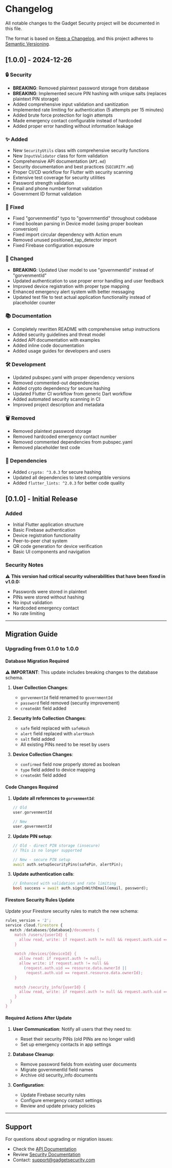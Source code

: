 # Changelog

All notable changes to the Gadget Security project will be documented in this file.

The format is based on [Keep a Changelog](https://keepachangelog.com/en/1.0.0/),
and this project adheres to [Semantic Versioning](https://semver.org/spec/v2.0.0.html).

## [1.0.0] - 2024-12-26

### 🔒 Security
- **BREAKING**: Removed plaintext password storage from database
- **BREAKING**: Implemented secure PIN hashing with unique salts (replaces plaintext PIN storage)
- Added comprehensive input validation and sanitization
- Implemented rate limiting for authentication (5 attempts per 15 minutes)
- Added brute force protection for login attempts
- Made emergency contact configurable instead of hardcoded
- Added proper error handling without information leakage

### ✨ Added
- New `SecurityUtils` class with comprehensive security functions
- New `InputValidator` class for form validation
- Comprehensive API documentation (`API.md`)
- Security documentation and best practices (`SECURITY.md`)
- Proper CI/CD workflow for Flutter with security scanning
- Extensive test coverage for security utilities
- Password strength validation
- Email and phone number format validation
- Government ID format validation

### 🐛 Fixed
- Fixed "gorvenmentId" typo to "governmentId" throughout codebase
- Fixed boolean parsing in Device model (using proper boolean conversion)
- Fixed import circular dependency with Action enum
- Removed unused positioned_tap_detector import
- Fixed Firebase configuration exposure

### 🔄 Changed
- **BREAKING**: Updated User model to use "governmentId" instead of "gorvenmentId"
- Updated authentication to use proper error handling and user feedback
- Improved device registration with proper type mapping
- Enhanced emergency alert system with better messaging
- Updated test file to test actual application functionality instead of placeholder counter

### 📚 Documentation
- Completely rewritten README with comprehensive setup instructions
- Added security guidelines and threat model
- Added API documentation with examples
- Added inline code documentation
- Added usage guides for developers and users

### 🛠️ Development
- Updated pubspec.yaml with proper dependency versions
- Removed commented-out dependencies
- Added crypto dependency for secure hashing
- Updated Flutter CI workflow from generic Dart workflow
- Added automated security scanning in CI
- Improved project description and metadata

### 🗑️ Removed
- Removed plaintext password storage
- Removed hardcoded emergency contact number
- Removed commented dependencies from pubspec.yaml
- Removed placeholder test code

### 🔧 Dependencies
- Added `crypto: ^3.0.3` for secure hashing
- Updated all dependencies to latest compatible versions
- Added `flutter_lints: ^2.0.3` for better code quality

## [0.1.0] - Initial Release

### Added
- Initial Flutter application structure
- Basic Firebase authentication
- Device registration functionality
- Peer-to-peer chat system
- QR code generation for device verification
- Basic UI components and navigation

### Security Notes
⚠️ **This version had critical security vulnerabilities that have been fixed in v1.0.0:**
- Passwords were stored in plaintext
- PINs were stored without hashing
- No input validation
- Hardcoded emergency contact
- No rate limiting

---

## Migration Guide

### Upgrading from 0.1.0 to 1.0.0

#### Database Migration Required
**⚠️ IMPORTANT**: This update includes breaking changes to the database schema.

1. **User Collection Changes**:
   - `gorvenmentId` field renamed to `governmentId`
   - `password` field removed (security improvement)
   - `createdAt` field added

2. **Security Info Collection Changes**:
   - `safe` field replaced with `safeHash`
   - `alert` field replaced with `alertHash`
   - `salt` field added
   - All existing PINs need to be reset by users

3. **Device Collection Changes**:
   - `confirmed` field now properly stored as boolean
   - `type` field added to device mapping
   - `createdAt` field added

#### Code Changes Required

1. **Update all references to `gorvenmentId`**:
   ```dart
   // Old
   user.gorvenmentId
   
   // New
   user.governmentId
   ```

2. **Update PIN setup**:
   ```dart
   // Old - direct PIN storage (insecure)
   // This is no longer supported
   
   // New - secure PIN setup
   await auth.setupSecurityPins(safePin, alertPin);
   ```

3. **Update authentication calls**:
   ```dart
   // Enhanced with validation and rate limiting
   bool success = await auth.signInWithEmail(email, password);
   ```

#### Firestore Security Rules Update

Update your Firestore security rules to match the new schema:

```javascript
rules_version = '2';
service cloud.firestore {
  match /databases/{database}/documents {
    match /users/{userId} {
      allow read, write: if request.auth != null && request.auth.uid == userId;
    }
    
    match /devices/{deviceId} {
      allow read: if request.auth != null;
      allow write: if request.auth != null && 
        (request.auth.uid == resource.data.ownerId || 
         request.auth.uid == request.resource.data.ownerId);
    }
    
    match /security_info/{userId} {
      allow read, write: if request.auth != null && request.auth.uid == userId;
    }
  }
}
```

#### Required Actions After Update

1. **User Communication**: Notify all users that they need to:
   - Reset their security PINs (old PINs are no longer valid)
   - Set up emergency contacts in app settings

2. **Database Cleanup**: 
   - Remove password fields from existing user documents
   - Migrate governmentId field names
   - Archive old security_info documents

3. **Configuration**:
   - Update Firebase security rules
   - Configure emergency contact settings
   - Review and update privacy policies

---

## Support

For questions about upgrading or migration issues:
- Check the [API Documentation](API.md)
- Review [Security Documentation](SECURITY.md)
- Contact: support@gadgetsecurity.com